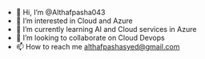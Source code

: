 - 👋 Hi, I’m @Althafpasha043
- 👀 I’m interested in Cloud and Azure
- 🌱 I’m currently learning AI and Cloud services in Azure
- 💞️ I’m looking to collaborate on Cloud Devops 
- 📫 How to reach me althafpashasyed@gmail.com

<!---
Althafpasha043/Althafpasha043 is a ✨ special ✨ repository because its `README.md` (this file) appears on your GitHub profile.
You can click the Preview link to take a look at your changes.
--->
